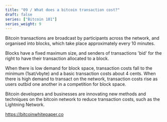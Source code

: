 ```yaml
---
title: "09 / What does a bitcoin transaction cost?"
draft: false
series: ["Bitcoin 101"]
series_weight: 9
---
```

Bitcoin transactions are broadcast by participants across the network, and organised into blocks, which take place approximately every 10 minutes.

Blocks have a fixed maximum size, and senders of transactions 'bid' for the right to have their transaction allocated to a block.

When there is low demand for block space, transaction costs fall to the minimum (1sat/vbyte) and a basic transaction costs about 4 cents. When there is high demand to transact on the network, transaction costs rise as users outbid one another in a competition for block space.

Bitcoin developers and businesses are innovating new methods and techniques on the bitcoin network to reduce transaction costs, such as the Lightning Network.

https://bitcoinwhitepaper.co
